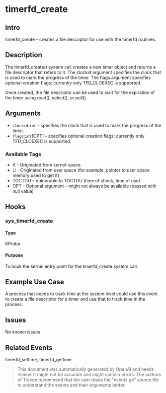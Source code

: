 
# timerfd_create

## Intro
timerfd_create - creates a file descriptor for use with the timerfd routines.

## Description
The timerfd_create() system call creates a new timer object and returns a file descriptor that refers to it. The clockid argument specifies the clock that is used to mark the progress of the timer. The flags argument specifies optional creation flags; currently only TFD_CLOEXEC is supported.

Once created, the file descriptor can be used to wait for the expiration of the timer using read(), select(), or poll().

## Arguments
* `clockid`:`int` - specifies the clock that is used to mark the progress of the timer.
* `flags`:`int`[OPT] - specifies optional creation flags; currently only TFD_CLOEXEC is supported.

### Available Tags
* K - Originated from kernel-space.
* U - Originated from user space (for example, pointer to user space memory used to get it)
* TOCTOU - Vulnerable to TOCTOU (time of check, time of use)
* OPT - Optional argument - might not always be available (passed with null value)

## Hooks
### sys_timerfd_create
#### Type
KProbe
#### Purpose
To hook the kernel entry point for the timerfd_create system call.

## Example Use Case
A process that needs to track time at the system level could use this event to create a file descriptor for a timer and use that to track time in the process.

## Issues
No known issues.

## Related Events
timerfd_settime, timerfd_gettime

> This document was automatically generated by OpenAI and needs review. It might
> not be accurate and might contain errors. The authors of Tracee recommend that
> the user reads the "events.go" source file to understand the events and their
> arguments better.

